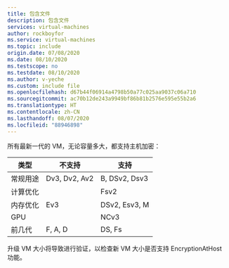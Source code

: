 ```yaml
---
title: 包含文件
description: 包含文件
services: virtual-machines
author: rockboyfor
ms.service: virtual-machines
ms.topic: include
origin.date: 07/08/2020
ms.date: 08/10/2020
ms.testscope: no
ms.testdate: 08/10/2020
ms.author: v-yeche
ms.custom: include file
ms.openlocfilehash: d67b44f06914a4798b50a77c025aa9037c06a710
ms.sourcegitcommit: ac70b12de243a9949bf86b81b2576e595e55b2a6
ms.translationtype: HT
ms.contentlocale: zh-CN
ms.lasthandoff: 08/07/2020
ms.locfileid: "88946898"
---
```

<!--Verified successfully-->
所有最新一代的 VM，无论容量多大，都支持主机加密：

|类型  |不支持  |支持  |
|---------|---------|---------|
|常规用途     | Dv3, Dv2, Av2        | B, DSv2, Dsv3         |
|计算优化     |         | Fsv2        |
|内存优化     | Ev3        | DSv2, Esv3, M        |
|GPU     |        | NCv3        |
|前几代     | F, A, D       | DS, Fs       |

<!--Not Available on  |General purpose    | Dav4 | DC, DCv2, Dasv4 |-->
<!--Not Available on  |Memory optimized | Eav4 | Mv2, Easv4 |-->
<!--Not Available on  |Storage optimized     |         | Ls, Lsv2 (NVMe disks not encrypted)        |-->
<!--Not Available on  |GPU     | NC, NV        | NCv2, ND, NVv3, NVv4, NDv2 (preview)        |-->
<!--Not Available on  |High performance compute     | H        | HB, HC, HBv2        |-->
<!--Not Available on  |Previous generations     |  L, G        | GS, NVv2        |-->

升级 VM 大小将导致进行验证，以检查新 VM 大小是否支持 EncryptionAtHost 功能。

<!-- Update_Description: new article about virtual machines disks encryption at host suported sizes -->
<!--NEW.date: 08/10/2020-->